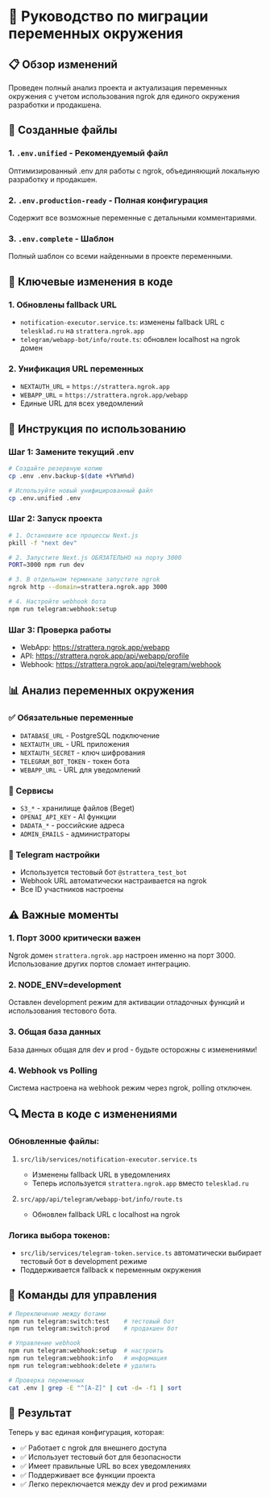 # 🔄 Руководство по миграции переменных окружения

## 📋 Обзор изменений

Проведен полный анализ проекта и актуализация переменных окружения с учетом использования ngrok для единого окружения разработки и продакшена.

## 📁 Созданные файлы

### 1. `.env.unified` - Рекомендуемый файл
Оптимизированный .env для работы с ngrok, объединяющий локальную разработку и продакшен.

### 2. `.env.production-ready` - Полная конфигурация
Содержит все возможные переменные с детальными комментариями.

### 3. `.env.complete` - Шаблон
Полный шаблон со всеми найденными в проекте переменными.

## 🔧 Ключевые изменения в коде

### 1. Обновлены fallback URL
- `notification-executor.service.ts`: изменены fallback URL с `telesklad.ru` на `strattera.ngrok.app`
- `telegram/webapp-bot/info/route.ts`: обновлен localhost на ngrok домен

### 2. Унификация URL переменных
- `NEXTAUTH_URL` = `https://strattera.ngrok.app`
- `WEBAPP_URL` = `https://strattera.ngrok.app/webapp`
- Единые URL для всех уведомлений

## 🚀 Инструкция по использованию

### Шаг 1: Замените текущий .env
```bash
# Создайте резервную копию
cp .env .env.backup-$(date +%Y%m%d)

# Используйте новый унифицированный файл
cp .env.unified .env
```

### Шаг 2: Запуск проекта
```bash
# 1. Остановите все процессы Next.js
pkill -f "next dev"

# 2. Запустите Next.js ОБЯЗАТЕЛЬНО на порту 3000
PORT=3000 npm run dev

# 3. В отдельном терминале запустите ngrok
ngrok http --domain=strattera.ngrok.app 3000

# 4. Настройте webhook бота
npm run telegram:webhook:setup
```

### Шаг 3: Проверка работы
- WebApp: https://strattera.ngrok.app/webapp
- API: https://strattera.ngrok.app/api/webapp/profile
- Webhook: https://strattera.ngrok.app/api/telegram/webhook

## 📊 Анализ переменных окружения

### ✅ Обязательные переменные
- `DATABASE_URL` - PostgreSQL подключение
- `NEXTAUTH_URL` - URL приложения
- `NEXTAUTH_SECRET` - ключ шифрования
- `TELEGRAM_BOT_TOKEN` - токен бота
- `WEBAPP_URL` - URL для уведомлений

### 🔧 Сервисы
- `S3_*` - хранилище файлов (Beget)
- `OPENAI_API_KEY` - AI функции
- `DADATA_*` - российские адреса
- `ADMIN_EMAILS` - администраторы

### 🤖 Telegram настройки
- Используется тестовый бот `@strattera_test_bot`
- Webhook URL автоматически настраивается на ngrok
- Все ID участников настроены

## ⚠️ Важные моменты

### 1. Порт 3000 критически важен
Ngrok домен `strattera.ngrok.app` настроен именно на порт 3000. Использование других портов сломает интеграцию.

### 2. NODE_ENV=development
Оставлен development режим для активации отладочных функций и использования тестового бота.

### 3. Общая база данных
База данных общая для dev и prod - будьте осторожны с изменениями!

### 4. Webhook vs Polling
Система настроена на webhook режим через ngrok, polling отключен.

## 🔍 Места в коде с изменениями

### Обновленные файлы:
1. `src/lib/services/notification-executor.service.ts`
   - Изменены fallback URL в уведомлениях
   - Теперь используется `strattera.ngrok.app` вместо `telesklad.ru`

2. `src/app/api/telegram/webapp-bot/info/route.ts`
   - Обновлен fallback URL с localhost на ngrok

### Логика выбора токенов:
- `src/lib/services/telegram-token.service.ts` автоматически выбирает тестовый бот в development режиме
- Поддерживается fallback к переменным окружения

## 📝 Команды для управления

```bash
# Переключение между ботами
npm run telegram:switch:test    # тестовый бот
npm run telegram:switch:prod    # продакшен бот

# Управление webhook
npm run telegram:webhook:setup  # настроить
npm run telegram:webhook:info   # информация
npm run telegram:webhook:delete # удалить

# Проверка переменных
cat .env | grep -E "^[A-Z]" | cut -d= -f1 | sort
```

## 🎯 Результат

Теперь у вас единая конфигурация, которая:
- ✅ Работает с ngrok для внешнего доступа
- ✅ Использует тестовый бот для безопасности
- ✅ Имеет правильные URL во всех уведомлениях
- ✅ Поддерживает все функции проекта
- ✅ Легко переключается между dev и prod режимами